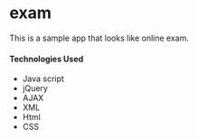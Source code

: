 # exam
<p> This is a sample app that looks like online exam. </p>



<h4> Technologies Used </h4>
<ul>
<li>Java script</li>
<li>jQuery</li>
<li>AJAX</li>
<li>XML</li>
<li>Html</li>
<li>CSS</li>
</ul>

